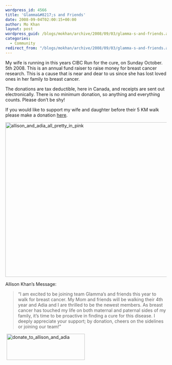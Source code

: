 ```yaml
---
wordpress_id: 4566
title: 'Glamma&#8217;s and Friends'
date: 2008-09-04T02:00:15+00:00
author: Mo Khan
layout: post
wordpress_guid: /blogs/mokhan/archive/2008/09/03/glamma-s-and-friends.aspx
categories:
  - Community
redirect_from: "/blogs/mokhan/archive/2008/09/03/glamma-s-and-friends.aspx/"
---
```

My wife is running in this years CIBC Run for the cure, on Sunday October. 5th 2008. This is an annual fund raiser to raise money for breast cancer research. This is a cause that is near and dear to us since she has lost loved ones in her family to breast cancer.

The donations are tax deductible, here in Canada, and receipts are sent out electronically. There is no minimum donation, so anything and everything counts. Please don&#8217;t be shy!

If you would like to support my wife and daughter before their 5 KM walk please make a donation [here](https://www.cibcrunforthecure.com/html/personal_page.asp?track=2822080&languageid=1).

[<img style="border-top-width: 0px;border-left-width: 0px;border-bottom-width: 0px;border-right-width: 0px" height="484" alt="allison_and_adia_all_pretty_in_pink" src="https://lostechies.com/content/mokhan/uploads/2011/032352ab607a9d_11DBB/allison_and_adia_all_pretty_in_pink_thumb.jpg" width="644" border="0" />](https://lostechies.com/content/mokhan/uploads/2011/032352ab607a9d_11DBB/allison_and_adia_all_pretty_in_pink_2.jpg) 

Allison Khan&#8217;s Message:

> &#8220;I am excited to be joining team Glamma&#8217;s and friends this year to walk for breast cancer. My Mom and friends will be walking their 4th year and Adia and I are thrilled to be the newest members. As breast cancer has touched my life on both maternal and paternal sides of my family, it&#8217;s time to be proactive in finding a cure for this disease. I deeply appreciate your support; by donation, cheers on the sidelines or joining our team!&#8221;

&nbsp;[<img style="border-top-width: 0px;border-left-width: 0px;border-bottom-width: 0px;border-right-width: 0px" height="82" alt="donate_to_allison_and_adia" src="https://lostechies.com/content/mokhan/uploads/2011/032352ab607a9d_11DBB/donate_to_allison_and_adia_6.png" width="244" border="0" />](https://www.cibcrunforthecure.com/html/personal_page.asp?track=2822080&languageid=1)